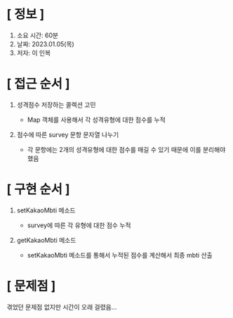 # **[ 정보 ]**
1. 소요 시간: 60분 
2. 날짜: 2023.01.05(목)
3. 저자: 이 인복

# **[ 접근 순서 ]**
1. 성격점수 저장하는 콜렉션 고민
   - Map 객체를 사용해서 각 성격유형에 대한 점수를 누적


2. 점수에 따른 survey 문항 문자열 나누기
   - 각 문항에는 2개의 성격유형에 대한 점수를 매길 수 있기 때문에 이를 분리해야 했음

# **[ 구현 순서 ]**
1. setKakaoMbti 메소드
    - survey에 따른 각 유형에 대한 점수 누적

2. getKakaoMbti 메소드
    - setKakaoMbti 메소드를 통해서 누적된 점수를 계산해서 최종 mbti 산출

# **[ 문제점 ]**
겪었던 문제점 없지만 시간이 오래 걸렸음... 